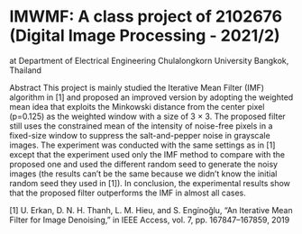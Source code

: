 # IMWMF: A class project of 2102676 (Digital Image Processing - 2021/2)
at Department of Electrical Engineering Chulalongkorn University Bangkok, Thailand

Abstract
This project is mainly studied the Iterative Mean Filter (IMF) algorithm in [1] and proposed an improved version
by adopting the weighted mean idea that exploits the Minkowski distance from the center pixel (p=0.125) as
the weighted window with a size of 3 × 3. The proposed filter still uses the constrained mean of the intensity
of noise-free pixels in a fixed-size window to suppress the salt-and-pepper noise in grayscale images.
The experiment was conducted with the same settings as in [1] except that the experiment used only the IMF method
to compare with the proposed one and used the different random seed to generate the noisy images
(the results can’t be the same because we didn’t know the initial random seed they used in [1]).
In conclusion, the experimental results show that the proposed filter outperforms the IMF in almost all cases.

[1] U. Erkan, D. N. H. Thanh, L. M. Hieu, and S. Engínoğlu, “An Iterative Mean Filter for Image Denoising,”
in IEEE Access, vol. 7, pp. 167847–167859, 2019
